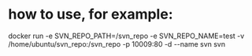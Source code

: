# how to use, for example:
docker run -e SVN_REPO_PATH=/svn_repo  -e SVN_REPO_NAME=test  -v /home/ubuntu/svn_repo:/svn_repo   -p 10009:80 -d  --name svn  svn